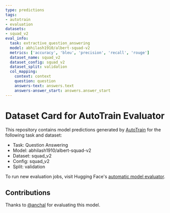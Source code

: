 ```yaml
---
type: predictions
tags:
- autotrain
- evaluation
datasets:
- squad_v2
eval_info:
  task: extractive_question_answering
  model: abhilash1910/albert-squad-v2
  metrics: ['accuracy', 'bleu', 'precision', 'recall', 'rouge']
  dataset_name: squad_v2
  dataset_config: squad_v2
  dataset_split: validation
  col_mapping:
    context: context
    question: question
    answers-text: answers.text
    answers-answer_start: answers.answer_start
---
```

# Dataset Card for AutoTrain Evaluator

This repository contains model predictions generated by [AutoTrain](https://huggingface.co/autotrain) for the following task and dataset:

* Task: Question Answering
* Model: abhilash1910/albert-squad-v2
* Dataset: squad_v2
* Config: squad_v2
* Split: validation

To run new evaluation jobs, visit Hugging Face's [automatic model evaluator](https://huggingface.co/spaces/autoevaluate/model-evaluator).

## Contributions

Thanks to [@anchal](https://huggingface.co/anchal) for evaluating this model.